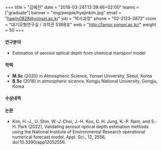 +++
title = "김혜진"
date = "2018-03-24T13:39:46+02:00"
teams = ["graduate"]
banner = "img/people/hyejinkim.jpg"
email = "haejin0828@yonsei.ac.kr"
job = "박사과정"
phone = "02-2123-3872"
room = "대기모형연구실 / 과학관 536B호"
web = "http://lamor.yonsei.ac.kr/"
weight = 50
+++

#### 연구분야
+ Estimation of aerosol optical depth from chemical transport model

#### 학력
+ **M.Sc** (2020) in Atmospheric Science, Yonsei University, Seoul, Korea
+ **B.Sc** (2018) in atmospheric sicence, Kongju National University, Gongju, Korea

#### 수상내역

#### 논문
+  Kim, H.-J., U. Shin, W.-J. Choi, J.-H. Koo, C. H. Jung, K.-P. Nam, and S.-H. Park (2022), Validating aerosol optical depth estimation methods using the National Institute of Environmental Research operational numerical forecast model, Appl. Sci., 12, 2556, doi:10.3390/app12052556.